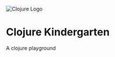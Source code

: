 ![Clojure Logo](https://spin.atomicobject.com/wp-content/uploads/Clojure-Logo.png)

# Clojure Kindergarten

A clojure playground
